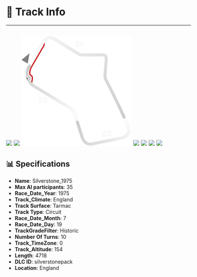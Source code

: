 # 🏁 Track Info

---
![](image_1.jpg)
![](image_2.jpg)
![](image_3.jpg)
![](image_4.jpg)
![](image_5.jpg)
![](image_6.jpg)
![](image_7.jpg)
---

## 📊 Specifications

- **Name**: Silverstone_1975
- **Max AI participants**: 35
- **Race_Date_Year**: 1975
- **Track_Climate**: England
- **Track Surface**: Tarmac
- **Track Type**: Circuit
- **Race_Date_Month**: 7
- **Race_Date_Day**: 19
- **TrackGradeFilter**: Historic
- **Number Of Turns**: 10
- **Track_TimeZone**: 0
- **Track_Altitude**: 154
- **Length**: 4718
- **DLC ID**: silverstonepack
- **Location**: England
